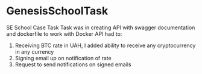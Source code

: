 # GenesisSchoolTask
SE School Case Task
Task was in creating API with swagger documentation and dockerfile to work with Docker
API had to:
1. Receiving BTC rate in UAH, I added ability to receive any cryptocurrency in any currency
2. Signing email up on notification of rate
3. Request to send notifications on signed emails
